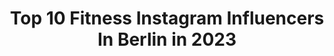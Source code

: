 ---
title: Top 10 Fitness Instagram Influencers In Berlin in 2023
description: >-
  Find top fitness Instagram influencers in Berlin in 2023. Most popular hashtags: #fitness #berlin #lifestyle #fashion.
platform: Instagram
hits: 497
text_top: Analyze the best Instagram influencers on inBeat.
text_bottom: inBeat has 497 Instagram influencers like this in Berlin, Germany for you to pitch.
profiles:
  - username: "samia.jasmin"
    fullname: >-
      𝐉 𝐀 𝐒 𝐌 𝐈 𝐍
    bio: >-
      Lifestyle | Fashion | Beauty 📍 Berlin 📩 for collab ⬇️ All about me
    location: "Germany"
    followers: 21454
    engagement: 2039
    commentsToLikes: 0.229840
    id: ck8t31evi1j9q0j78t0xb4vdp
    verified: false
    hashtags: "#instadaily, #blonde, #longhair, #fashionaddict"
  - username: "leonrushofficial"
    fullname: >-
      Leon Rush
    bio: >-
      Sixx Paxx Team member ❤️❤️ "Wer glaubt etwas zu sein, hat aufgehört etwas zu werden." -Sokrates. 📍Berlin
    location: "Germany"
    followers: 16219
    engagement: 1103
    commentsToLikes: 0.032720
    id: ck8sy6y6yjxep0j78xx1clev7
    verified: false
    hashtags: "#sixxpaxx, #amazing, #doubletap, #austria"
  - username: "alexa_breit"
    fullname: >-
      Alexa Breit
    bio: >-
      🇩🇪 I’m from Germany, Kaiserslautern 📩 alexa@thecreate.de 📸 daily post/stories 🏷 Impr.: @mein_lmpressum
    location: "Germany"
    followers: 638568
    engagement: 589
    commentsToLikes: 0.022779
    id: ck6u71j3lixj80j716pn4h8f7
    verified: false
    hashtags: "#accessoires, #hair, #shooting, #model"
  - username: "siobhan_mueller"
    fullname: >-
      Siobhán
    bio: >-
      📍Berlin // John Reed Fitness ❤️// ♎️ Try to be the best version of yourself ❤️
    location: "Germany"
    followers: 2929
    engagement: 2011
    commentsToLikes: 0.059473
    id: ck8t1xuy2xh950j78blou1tks
    verified: false
    hashtags: "#fitgirl, #fitgirls, #lifestyle, #fitfam"
  - username: "fireandshit"
    fullname: >-
      𝑉𝐴𝑁𝐸𝑆𝑆𝐴 𝑖𝑠𝑡 𝑛𝑖𝑐ℎ𝑡 𝑘𝑙𝑒𝑖𝑛 | 𝐷 ♡
    bio: >-
      ❛ 𝙰𝚜𝚊𝚗𝚝𝚎 𝚜𝚊𝚗𝚊 𝚖𝚊𝚝𝚜𝚌𝚑 𝚋𝚊𝚗𝚊𝚗𝚊 𝚠𝚎 𝚠𝚎 𝚗𝚞𝚐𝚞 𝚖𝚒 𝚖𝚒 𝚊𝚙𝚊𝚗𝚊. ❜ ┈ ┈ ┄ ┄ ┄ ┄ ┄ ┄ ┈ ┄ ┄ ┄ ┄ ┄ ┄ ┄ ┄ ┄ ┄ ┄ ┄ 🩺 𝙽𝚞𝚛𝚜𝚎 🚒 𝙵𝚒𝚛𝚎𝚏𝚒𝚐𝚑𝚝𝚎𝚛 🏍 𝙺𝚊𝚠𝚊𝚜𝚊𝚔𝚒 𝚎𝚛-𝟼𝚗
    location: "Germany"
    followers: 6573
    engagement: 1570
    commentsToLikes: 0.012591
    id: ckaovx2v36gyk0i786mkv4vlh
    verified: false
    hashtags: "#inkedup, #twowheels, #lifestyle, #throwback"
  - username: "official.fabibaier"
    fullname: >-
      fค๖i ⚡️
    bio: >-
      ✨ℓινє уσυя ℓιƒє 🌈 👻ƒαвιв𝟡𝟙𝟚 📩 𝕓𝕒𝕚𝕖𝕣𝕗𝕒𝕓𝕚𝕒𝕟@𝕨𝕖𝕓.𝕕𝕖 ————————————
    location: "Germany"
    followers: 7646
    engagement: 1238
    commentsToLikes: 0.037067
    id: ckap7n50okpm20i78dtr5dc60
    verified: false
    hashtags: "#gay, #lifestyle, #weekendvibes, #menfashion"
  - username: "evelinagodunova"
    fullname: >-
      Evelina Godunova Official
    bio: >-
      Soloist @staatsballettberlin Berlin 🇩🇪 . . .
    location: "Germany"
    followers: 39865
    engagement: 276
    commentsToLikes: 0.022208
    id: ck6trcho7y75k0j7184zkqoue
    verified: false
    hashtags: "#etoile, #lady, #opera, #classicalballet"
  - username: "cactus.030"
    fullname: >-
      🇩🇪 Berlin📍
    bio: >-
      160319💕 Fitness & Fotografieren STREETWEAR 🇮🇷🤍🇦🇫
    location: "Germany"
    followers: 2438
    engagement: 1076
    commentsToLikes: 0.235104
    id: ckf5m70yvsjx20j23w6dfepjh
    verified: false
    hashtags: "#fitx, #berliner, #fitness, #berlin"
  - username: "cetinkaya_ismail_"
    fullname: >-
      Ismail Cetinkaya
    bio: >-
      ▪️Unternehmer ▪️Personal Training per DM ✉️ ▪️Smilodox.com ▪️Neosupps.com
    location: "Germany"
    followers: 90235
    engagement: 82
    commentsToLikes: 0.104025
    id: ck6u1pf5hn3in0j71n00bj49p
    verified: true
    hashtags: "#fitnessmotivation, #istanbul, #boxing, #crossfit"
  - username: "nanukboy"
    fullname: >-
      NANUK
    bio: >-
      Fashion | Fitness | Food Personal Trainer @nanukfit 📍Berlin #berlin #030 📧 nanuk2@me.com
    location: "Germany"
    followers: 39563
    engagement: 179
    commentsToLikes: 0.077133
    id: ck14lbjd9ttti0i19bsa4r6p9
    verified: false
    hashtags: "#fitberlin, #menwithstyle, #workout, #hamburg"
---